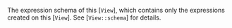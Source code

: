 The expression schema of this [`View`], which contains only the expressions
created on this [`View`]. See [`View::schema`] for details.
